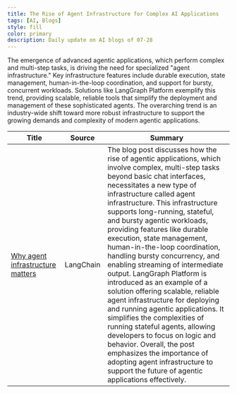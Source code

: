 ```yaml
---
title: The Rise of Agent Infrastructure for Complex AI Applications
tags: [AI, Blogs]
style: fill
color: primary
description: Daily update on AI blogs of 07-28
---
```


The emergence of advanced agentic applications, which perform complex and multi-step tasks, is driving the need for specialized "agent infrastructure." Key infrastructure features include durable execution, state management, human-in-the-loop coordination, and support for bursty, concurrent workloads. Solutions like LangGraph Platform exemplify this trend, providing scalable, reliable tools that simplify the deployment and management of these sophisticated agents. The overarching trend is an industry-wide shift toward more robust infrastructure to support the growing demands and complexity of modern agentic applications.

| Title | Source | Summary |
|---|---|---|
| [Why agent infrastructure matters](https://blog.langchain.com/why-agent-infrastructure/) | LangChain | The blog post discusses how the rise of agentic applications, which involve complex, multi-step tasks beyond basic chat interfaces, necessitates a new type of infrastructure called agent infrastructure. This infrastructure supports long-running, stateful, and bursty agentic workloads, providing features like durable execution, state management, human-in-the-loop coordination, handling bursty concurrency, and enabling streaming of intermediate output. LangGraph Platform is introduced as an example of a solution offering scalable, reliable agent infrastructure for deploying and running agentic applications. It simplifies the complexities of running stateful agents, allowing developers to focus on logic and behavior. Overall, the post emphasizes the importance of adopting agent infrastructure to support the future of agentic applications effectively. |